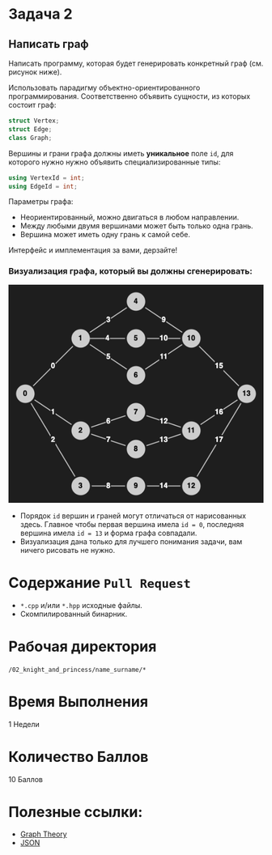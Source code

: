 # Задача 2

## Написать граф

Написать программу, которая будет генерировать конкретный граф (см. рисунок ниже).

Использовать парадигму объектно-ориентированного программирования.
Соответственно объявить сущности, из которых состоит граф:
```cpp
struct Vertex;
struct Edge;
class Graph;
```

Вершины и грани графа должны иметь **уникальное** поле `id`, для которого нужно нужно объявить специализированные типы:
```cpp
using VertexId = int;
using EdgeId = int;
```

Параметры графа:
- Неориентированный, можно двигаться в любом направлении.
- Между любыми двумя вершинами может быть только одна грань.
- Вершина может иметь одну грань к самой себе.

Интерфейс и имплементация за вами, дерзайте!

### Визуализация графа, который вы должны сгенерировать:
![Graph](graph.png)

- Порядок `id` вершин и граней могут отличаться от нарисованных здесь. Главное чтобы первая вершина имела `id = 0`, последняя вершина имела `id = 13` и форма графа совпадали.
- Визуализация дана только для лучшего понимания задачи, вам ничего рисовать не нужно.

# Содержание `Pull Request`

- `*.cpp` и/или `*.hpp` исходные файлы.
- Скомпилированный бинарник.

# Рабочая директория

`/02_knight_and_princess/name_surname/*`

# Время Выполнения

1 Недели

# Количество Баллов

10 Баллов

# Полезные ссылки:
- [Graph Theory](https://en.wikipedia.org/wiki/Graph_theory)
- [JSON](https://en.wikipedia.org/wiki/JSON)
